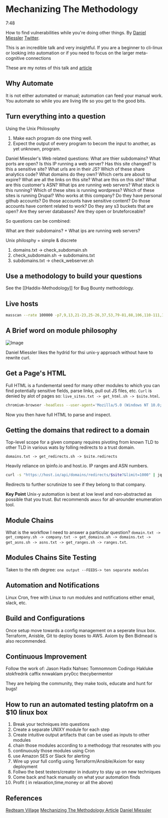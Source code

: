 # Mechanizing The Methodology
7:48

How to find vulnerabilities while you're doing other things. By [Daniel Miessler](https://danielmiessler.com) [Twitter](https://twitter.com/danielmiessler). 


This is an incredible talk and very insightful. If you are a beginner to cli-linux or looking into automation or if you need to focus on the larger meta-cognitive connections 

These are my notes of this talk and [article](https://danielmiessler.com/blog/mechanizing-the-methodology/)

## Why Automate
It is not either automated or manual; automation can feed your manual work. You automate so while you are living life so you get to the good bits.

## Turn everything into a question

Using the Unix Philosophy
1. Make each program do one thing well.
2. Expect the output of every program to becom the input to another, as yet unknown, program.

Daniel Miessler's Web related questions:
What are thier subdomains?
What ports are open?
Is this IP running a web server?
Has this site changed?
Is this a sensitive site?
What urls are in their JS?
Which of these share analytics code?
What domains do they own?
Which certs are abouit to expire?
What are all the links on this site?
What are this on this site?
What are this customer's ASN?
What ips are running web servers?
What stack is this running?
Which of these sites is running wordpress? 
Which of these sites is running Drupal?
Who works at this company?
Do they have personal github accounts?
Do those accounts have sensitive content?
Do those accounts have content related to work?
Do they any s3 buckets that are open?
Are they server databases?
Are they open or bruteforceable?

So questions can be combined: 

What are their subdomains? 
+
What ips are running web servers?

Unix philosphy = simple & discrete
1. domains.txt -> check_subdomain.sh 
2. check_subdomain.sh -> subdomains.txt
3. subdomains.txt -> check_webserver.sh

## Use a methodology to build your questions
See the [[Haddix-Methodology]] for Bug Bounty methodology.

## Live hosts

```bash
masscan --rate 100000 -p7,9,13,21-23,25-26,37,53,79-81,88,106,110-111,113,119,135,139,143-144,179,199,389,427,443-445,465,513-515,543-544,548,554,587,631,646,873,990,993,995,1025-29,1110,1433,1720m1723m1755,1900,2000-2001,2049,2121,2717,3000,3128,3306,2289,2986,4899,5000,5009,5051,5060,5101,5190,5357,5432,5631,5666,5800,5900,6000-6001,6646,7070,8000,8008-8009,8080-8081,8443,8888,9100,9999-10000,32768,49152-49157 -L ips.txt | awk '{ print $6 }' | sort -u > live_ips.txt
```

## A Brief word on module philosophy

![Image](recon-mtm-module-philosophy.png)

Daniel Miessler likes the hydrid for thsi unix-y approach without have to rewrite curl.

## Get a Page's HTML

Full HTML is a fundemental seed for many other modules to which you can find potentially sensitive fields, parse links, pull out JS files, etc. `Curl` is denied by alot of pages so:
`live_sites.txt -> get_html.sh -> $site.html`. 

```bash
chromium-browser -headless --user-agent='Mozilla/5.0 (Windows NT 10.0; Win64; x64) AppleWebKit/537. 36 (KHTML, like Gecko) Chrome/67.0.3396.99 Safari/537.36' --dump-dom $site > site.html
```
Now you then have full HTML to parse and inspect.

## Getting the domains that redirect to a domain

Top-level scope for a given company requires pivoting from known TLD to other TLD in various wats by folling redirects to a trust domain.

`domains.txt -> get_redirects.sh -> $site.redirects`

Heavily reliance on ipinfo.io and host.io.
IP ranges and ASN numbers.
```bash
curl -s "https://host.io/api/domains/redirects/$site?&limit=1000" | jq -r '.domains' | jq '.[]' | tr -d \" > $site.redirects"
```
Redirects to further scrutinize to see if they belong to that company.

**Key Point** Unix-y automation is best at low level and non-abstracted as possible that you trust. But recommends `amass` for all-arounder enumeration tool.

## Module Chains
What is the workflow I need to answer a particular question?
`domain.txt -> get_company.sh -> company.txt -> get_domains.sh -> domains.txt -> get_asns.sh -> asns.txt -> get_ranges.sh -> ranges.txt`.

## Modules Chains Site Testing
Taken to the nth degree:
`one output --FEEDS-> ten separate modules`

## Automation and Notifications
Linux Cron, free with Linux to run modules and notifications either email, slack, etc.

## Build and Configurations
Once setup move towards a config management on a seperate linux box. Terraform, Anisble, Git  to deploy boxes to AWS. Axiom by Ben Bidmead is also recommended.

## Continuous Improvement
Follow the work of:
Jason Hadix
Nahsec
Tomnomnom
Codingo
Hakluke
stokfredrik
caffix
nnwaklam
pry0cc
thecybermentor

They are helping the community, they make tools, educate and hunt for bugs!

## How to run an automated testing platofrm on a $10 linux box
1. Break your techniques into questions
2. Create a separate UNIXY module for each step
3. Create intuitive output artifacts that can be used as inputs to other modules
4. chain those modules according to a methodogy that resonates with you
5. continuously those modules using Cron
6. use Amazon SES or Slack for alerting
7. Wire up your full config using Terraform/Ansible/Axiom for easy deployment
8. Follwo the best testers/creator in industry to stay up on new techniques 
9. Come back and hack manually on what your automation finds
10. Profit ( in relaxation,time,money or all the above)

## References

[Redteam Village](https://www.youtube.com/watch?v=URBnM6gGODo)
[Mechanizing The Methodology Article](https://danielmiessler.com/blog/mechanizing-the-methodology/)
[Daniel Miessler](https://danielmiessler.com)